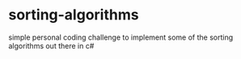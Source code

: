 # sorting-algorithms
simple personal coding challenge to implement some of the sorting algorithms out there in c#
